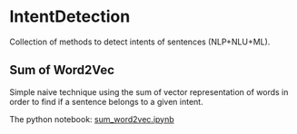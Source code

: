 # IntentDetection

Collection of methods to detect intents of sentences (NLP+NLU+ML).

## Sum of Word2Vec

Simple naive technique using the sum of vector representation of words in order to find if a sentence belongs to a given intent.

The python notebook: [sum_word2vec.ipynb](sum_word2vec.ipynb)

